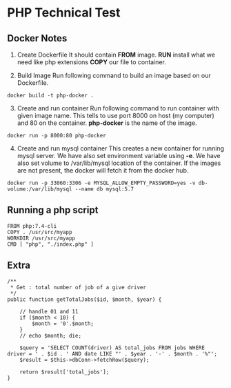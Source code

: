 # PHP Technical Test

## Docker Notes

1. Create Dockerfile
It should contain **FROM** image.
**RUN** install what we need like php extensions
**COPY** our file to container.

2. Build Image
Run following command to build an image based on our Dockerfile.
```
docker build -t php-docker .
```

3. Create and run container
Run following command to run container with given image name. This tells to use port 8000 on host (my computer) and 80 on the container. **php-docker** is the name of the image.
```
docker run -p 8000:80 php-docker
```

4. Create and run mysql container
This creates a new container for running mysql server. We have also set environment variable using **-e**.
We have also set volume to /var/lib/mysql location of the container.
If the images are not present, the docker will fetch it from the docker hub.
```
docker run -p 33060:3306 -e MYSQL_ALLOW_EMPTY_PASSWORD=yes -v db-volume:/var/lib/mysql --name db mysql:5.7
```



## Running a php script 

```docker
FROM php:7.4-cli
COPY . /usr/src/myapp
WORKDIR /usr/src/myapp
CMD [ "php", "./index.php" ]
```

## Extra

    /**
     * Get : total number of job of a give driver
     */
    public function getTotalJobs($id, $month, $year) {

        // handle 01 and 11
        if ($month < 10) {
            $month = '0'.$month;
        }
        // echo $month; die;

        $query = 'SELECT COUNT(driver) AS total_jobs FROM jobs WHERE driver = ' . $id . ' AND date LIKE "' . $year . '-' . $month . '%"';
        $result = $this->dbConn->fetchRow($query);
        
        return $result['total_jobs'];
    }